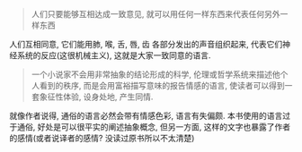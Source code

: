 
> 人们只要能够互相达成一致意见, 就可以用任何一样东西来代表任何另外一样东西

人们互相同意, 它们能用肺, 喉, 舌, 唇, 齿 各部分发出的声音组织起来, 代表它们神经系统的反应(这很机械主义), 这就是大家一致同意的语言.


> 一个小说家不会用非常抽象的结论形成的科学, 伦理或哲学系统来描述他个人看到的秩序, 而是会用富裕描写意味的报告情感的语言, 使读者可以得到一套象征性体验, 设身处地, 产生同情.

就像作者说得, 通俗的语言必然会带有情感色彩, 语言有失偏颇. 本书使用的语言过于通俗, 好处是可以很平实的阐述抽象概念, 但另一方面, 这样的文字也暴露了作者的感情(或者说译者的感情? 没读过原书所以不太清楚)
